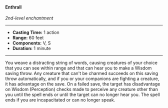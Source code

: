 #### Enthrall
*2nd-level enchantment*
___
- **Casting Time:** 1 action
- **Range:** 60 feet
- **Components:** V, S
- **Duration:** 1 minute
___
You weave a distracting string of words, causing creatures of your choice that you can see within range and that can hear you to make a Wisdom saving throw. Any creature that can't be charmed succeeds on this saving throw automatically, and if you or your companions are fighting a creature, it has advantage on the save. On a failed save, the target has disadvantage on Wisdom (Perception) checks made to perceive any creature other than you until the spell ends or until the target can no longer hear you. The spell ends if you are incapacitated or can no longer speak.